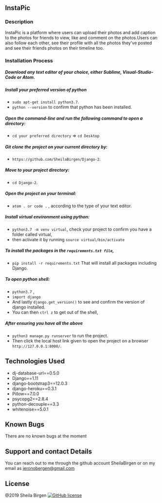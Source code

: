 ## InstaPic
### Description
InstaPic is a platform where users can upload  their photos and add caption to the photos for friends  to view, like and comment on the photos.Users can also follow each other, see their profile with all the photos they've posted and see their friends photos on their timeline too.

### Installation Process
##### Download any text editor of your choice, either Sublime, Visual-Studio-Code or Atom.
##### Install your preferred version of python
  - ```sudo apt-get install python3.7```.
  - ```python --version``` to confirm that python has been installed.
##### Open the command-line and run the following command to open a directory:
  - ```cd your preferred directory``` => ```cd Desktop```
##### Git clone the project on your current directory by:
  - ```https://github.com/SheilaBirgen/Django-2```.
##### Move to your project directory:
- ```cd Django-2```.
##### Open the project on your terminal:
  - ```atom . or code .``` , according to the type of your text editor.
##### Install virtual environment using python:
  - ```python3.7 -m venv virtual```, check your project to confirm you have a folder called virtual,
  - then activate it by running ```source virtual/bin/activate```
##### To install the packages in the ```requirements.txt file```,
  - ```pip install -r requirements.txt```  That will install all packages including Django.
##### To open python shell:
  - ```python3.7``` ,
  - ```import django```
  - And lastly ```django.get_version()``` to see and confirm the version of django installed.
  - You can then ```ctrl z``` to get out of the shell,
##### After ensuring you have all the above
  - ```python3 manage.py runserver``` to run the project.
  - Then click the local host link given to open the project on a browser ```http://127.0.0.1:8000/```.

## Technologies Used

- dj-database-url==0.5.0
- Django==1.11
- django-bootstrap3==12.0.3
- django-heroku==0.3.1
- Pillow==7.0.0
- psycopg2==2.8.4
- python-decouple==3.3
- whitenoise==5.0.1

## Known Bugs
There are no known bugs at the moment

## Support and contact Details
You can reach out to me through the github account SheilaBirgen
or on my email as jeronobergen@gmail.com

## License
@2019 Sheila Birgen 
[![GitHub license](https://img.shields.io/github/license/Naereen/StrapDown.js.svg)](https://github.com/Naereen/StrapDown.js/blob/master/LICENSE)